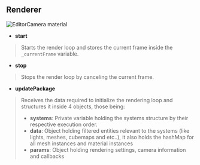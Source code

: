 ## Renderer

<img src="https://github.com/projection-engine/engine/blob/v0.1.x-alpha/flow.jpg?raw=true" alt="EditorCamera material"/>

- **start**
> Starts the render loop and stores the current frame inside the `_currentFrame` variable.
- **stop**
> Stops the render loop by canceling the current frame.
- **updatePackage**
> Receives the data required to initialize the rendering loop and structures it inside 4 objects, those being:
> - **systems**: Private variable holding the systems structure by their respective execution order.
> - **data**: Object holding filtered entities relevant to the systems (like lights, meshes, cubemaps and etc..), it also holds the hashMap for all mesh instances and material instances
> - **params**: Object holding rendering settings, camera information and callbacks

